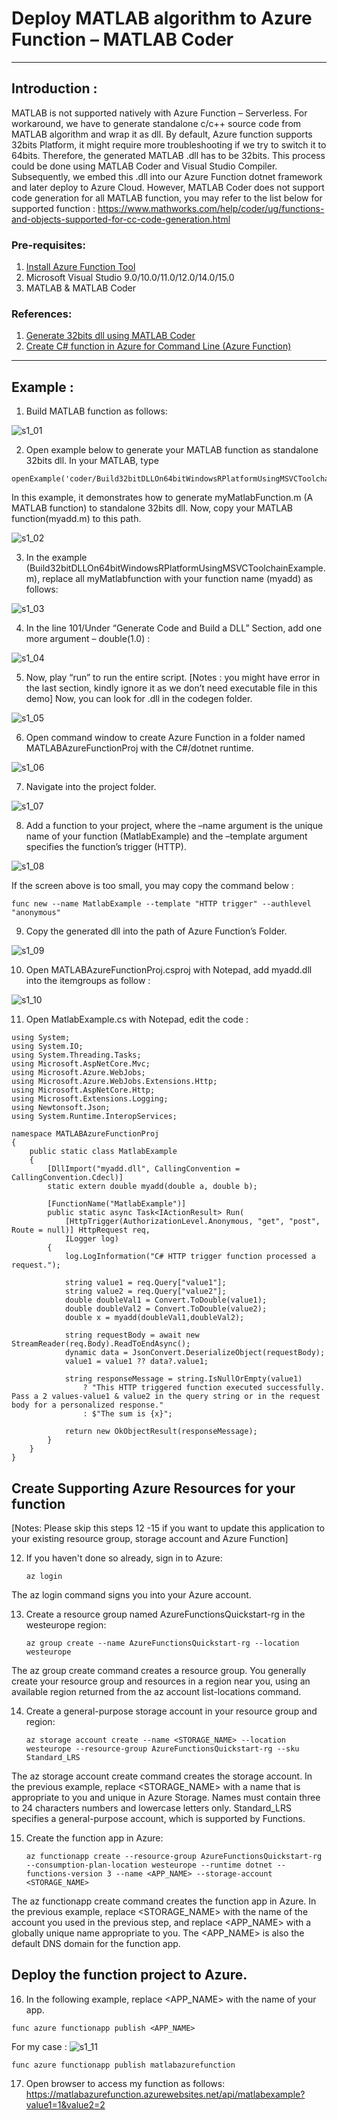 # Deploy MATLAB algorithm to Azure Function – MATLAB Coder

---

## Introduction :

MATLAB is not supported natively with Azure Function – Serverless. For workaround, we have to generate standalone c/c++ source code from MATLAB algorithm and wrap it as dll. 
By default, Azure function supports 32bits Platform, it might require more troubleshooting if we try to switch it to 64bits. Therefore, the generated MATLAB .dll has to be 32bits. This process could be done using MATLAB Coder and Visual Studio Compiler. Subsequently, we embed this .dll into our Azure Function dotnet framework and later deploy to Azure Cloud. However, MATLAB Coder does not support code generation for all MATLAB function, you may refer to the list below for supported function :
https://www.mathworks.com/help/coder/ug/functions-and-objects-supported-for-cc-code-generation.html

### Pre-requisites:
1) [Install Azure Function Tool](https://docs.microsoft.com/en-us/azure/azure-functions/functions-run-local?tabs=windows%2Ccsharp%2Cbash#v2)
2)	Microsoft Visual Studio 9.0/10.0/11.0/12.0/14.0/15.0
3)	MATLAB & MATLAB Coder

### References:
1)	[Generate 32bits dll using MATLAB Coder](https://www.mathworks.com/help/coder/ug/build-32-bit-dll-on-64-bit-windows-platform-using-msvc-toolchain.html)
2)	[Create C# function in Azure for Command Line (Azure Function)](https://docs.microsoft.com/en-us/azure/azure-functions/create-first-function-cli-csharp?tabs=azure-cli%2Cbrowser)

---

## Example :
1)	Build MATLAB function as follows:

![s1_01](img/s1_01.jpg)
 

2)	Open example below to generate your MATLAB function as standalone 32bits dll.
In your MATLAB, type 
```
openExample('coder/Build32bitDLLOn64bitWindowsRPlatformUsingMSVCToolchainExample')
```
In this example, it demonstrates how to generate myMatlabFunction.m (A MATLAB function) to standalone 32bits dll. Now, copy your MATLAB function(myadd.m) to this path.

![s1_02](img/s1_02.jpg)
 
3)	In the example (Build32bitDLLOn64bitWindowsRPlatformUsingMSVCToolchainExample.m), replace all myMatlabfunction with your function name (myadd) as follows:

 ![s1_03](img/s1_03.jpg)

4)	In the line 101/Under “Generate Code and Build a DLL” Section, add one more argument – double(1.0) :
 
![s1_04](img/s1_04.jpg) 
 
5)	Now, play “run” to run the entire script.
[Notes : you might have error in the last section, kindly ignore it as we don’t need executable file in this demo]
Now, you can look for .dll in the codegen folder.

![s1_05](img/s1_05.jpg)
 
6)	Open command window to create Azure Function in a folder named MATLABAzureFunctionProj with the C#/dotnet runtime.

![s1_06](img/s1_06.jpg)
 
7)	Navigate into the project folder.

![s1_07](img/s1_07.jpg)
 
8)	Add a function to your project, where the –name argument is the unique name of your function (MatlabExample) and the –template argument specifies the function’s trigger (HTTP).

![s1_08](img/s1_09.jpg)

If the screen above is too small, you may copy the command below :
```
func new --name MatlabExample --template "HTTP trigger" --authlevel "anonymous"
```

9)	Copy the generated dll into the path of Azure Function’s Folder.

![s1_09](img/s1_09.jpg)
 
10)	Open MATLABAzureFunctionProj.csproj with Notepad, add myadd.dll into the itemgroups as follow :
 
![s1_10](img/s1_10.jpg)

11)	Open MatlabExample.cs with Notepad, edit the code :
```
using System;
using System.IO;
using System.Threading.Tasks;
using Microsoft.AspNetCore.Mvc;
using Microsoft.Azure.WebJobs;
using Microsoft.Azure.WebJobs.Extensions.Http;
using Microsoft.AspNetCore.Http;
using Microsoft.Extensions.Logging;
using Newtonsoft.Json;
using System.Runtime.InteropServices;

namespace MATLABAzureFunctionProj
{
    public static class MatlabExample
    {
		[DllImport("myadd.dll", CallingConvention = CallingConvention.Cdecl)]
        static extern double myadd(double a, double b);
		
        [FunctionName("MatlabExample")]
        public static async Task<IActionResult> Run(
            [HttpTrigger(AuthorizationLevel.Anonymous, "get", "post", Route = null)] HttpRequest req,
            ILogger log)
        {
            log.LogInformation("C# HTTP trigger function processed a request.");

            string value1 = req.Query["value1"];
			string value2 = req.Query["value2"];
			double doubleVal1 = Convert.ToDouble(value1);
			double doubleVal2 = Convert.ToDouble(value2);
			double x = myadd(doubleVal1,doubleVal2);

            string requestBody = await new StreamReader(req.Body).ReadToEndAsync();
            dynamic data = JsonConvert.DeserializeObject(requestBody);
            value1 = value1 ?? data?.value1;

            string responseMessage = string.IsNullOrEmpty(value1)
                ? "This HTTP triggered function executed successfully. Pass a 2 values-value1 & value2 in the query string or in the request body for a personalized response."
                : $"The sum is {x}";

            return new OkObjectResult(responseMessage);
        }
    }
}
```


## Create Supporting Azure Resources for your function
[Notes: Please skip this steps 12 -15 if you want to update this application to your existing resource group, storage account and Azure Function]

12)	If you haven't done so already, sign in to Azure:
	```
	az login
	```
The az login command signs you into your Azure account.

13)	Create a resource group named AzureFunctionsQuickstart-rg in the westeurope region:
	```
	az group create --name AzureFunctionsQuickstart-rg --location westeurope
	```
The az group create command creates a resource group. You generally create your resource group and resources in a region near you, using an available region returned from the az account list-locations command.

14)	Create a general-purpose storage account in your resource group and region:
	```
	az storage account create --name <STORAGE_NAME> --location westeurope --resource-group AzureFunctionsQuickstart-rg --sku Standard_LRS
	```
The az storage account create command creates the storage account.
In the previous example, replace <STORAGE_NAME> with a name that is appropriate to you and unique in Azure Storage. Names must contain three to 24 characters numbers and lowercase letters only. Standard_LRS specifies a general-purpose account, which is supported by Functions.

15)	Create the function app in Azure:
	```
	az functionapp create --resource-group AzureFunctionsQuickstart-rg --consumption-plan-location westeurope --runtime dotnet --functions-version 3 --name <APP_NAME> --storage-account <STORAGE_NAME>
	```
The az functionapp create command creates the function app in Azure.
In the previous example, replace <STORAGE_NAME> with the name of the account you used in the previous step, and replace <APP_NAME> with a globally unique name appropriate to you. The <APP_NAME> is also the default DNS domain for the function app.

## Deploy the function project to Azure.

16)	 In the following example, replace <APP_NAME> with the name of your app.

```func azure functionapp publish <APP_NAME>```

For my case :
![s1_11](img/s1_11.jpg)
 
```func azure functionapp publish matlabazurefunction```

17)	Open browser to access my function as follows:
https://matlabazurefunction.azurewebsites.net/api/matlabexample?value1=1&value2=2




